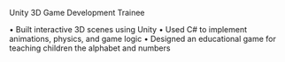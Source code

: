 Unity 3D Game Development Trainee 

• Built interactive 3D scenes using Unity 
• Used C# to implement animations, physics, and game logic 
• Designed an educational game for teaching children the alphabet and numbers
